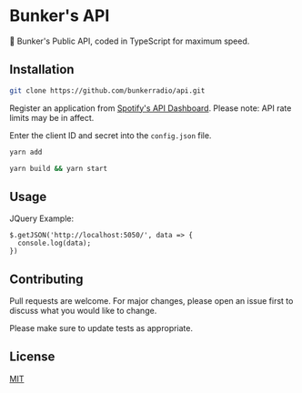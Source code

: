 # Bunker's API

🔌 Bunker's Public API, coded in TypeScript for maximum speed.


## Installation

```bash
git clone https://github.com/bunkerradio/api.git
```

Register an application from [Spotify's API Dashboard](https://developer.spotify.com/dashboard/login). Please note: API rate limits may be in affect.

Enter the client ID and secret into the `config.json` file.

```bash
yarn add
```

```bash
yarn build && yarn start
```

## Usage

JQuery Example:
```jQuery
$.getJSON('http://localhost:5050/', data => {
  console.log(data);
})
```

## Contributing
Pull requests are welcome. For major changes, please open an issue first to discuss what you would like to change.

Please make sure to update tests as appropriate.

## License
[MIT](https://choosealicense.com/licenses/mit/)
